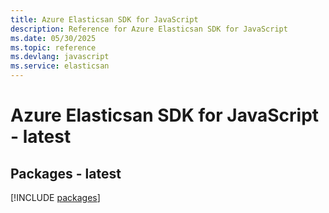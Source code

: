 ```yaml
---
title: Azure Elasticsan SDK for JavaScript
description: Reference for Azure Elasticsan SDK for JavaScript
ms.date: 05/30/2025
ms.topic: reference
ms.devlang: javascript
ms.service: elasticsan
---
```

# Azure Elasticsan SDK for JavaScript - latest
## Packages - latest
[!INCLUDE [packages](elasticsan-index.md)]